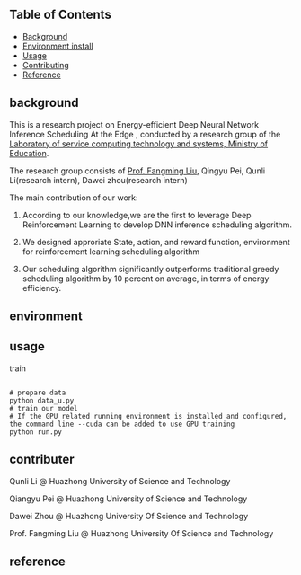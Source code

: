 ## Table of Contents

- [Background](#background)
- [Environment install](#environment)
- [Usage](#usage)
- [Contributing](#contributer)
- [Reference](#reference)

## background
This is a research project on Energy-efficient Deep Neural Network Inference Scheduling At the Edge , conducted by a research group of the [Laboratory of service computing technology and systems, Ministry of Education](http://grid.hust.edu.cn/kydw/gdyjry.htm).

The research group consists of [Prof. Fangming Liu](http://faculty.hust.edu.cn/liufangming/zh_CN/index.htm), Qingyu Pei, Qunli Li(research intern), Dawei zhou(research intern)

The main contribution of our work:

1. According to our knowledge,we are the first to leverage Deep Reinforcement Learning to develop DNN inference scheduling algorithm.

2. We designed approriate State, action, and reward function, environment for  reinforcement learning scheduling algorithm

3. Our scheduling algorithm significantly outperforms traditional greedy scheduling algorithm by 10 percent on average, in terms of energy efficiency.

## environment


## usage
 train

   ```
   
   # prepare data
   python data_u.py
   # train our model 
   # If the GPU related running environment is installed and configured, the command line --cuda can be added to use GPU training
   python run.py
   ```


## contributer
Qunli Li @ Huazhong University of Science and Technology

Qiangyu Pei @ Huazhong University of Science and Technology

Dawei Zhou @ Huazhong University Of Science and Technology

Prof. Fangming Liu @ Huazhong University Of Science and Technology



## reference


   
